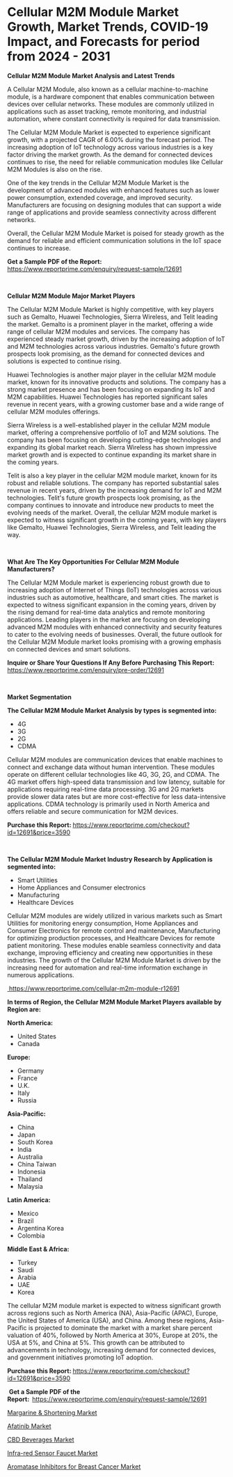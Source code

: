 <p><h1>Cellular M2M Module Market Growth, Market Trends, COVID-19 Impact, and Forecasts for period from 2024 - 2031</h1></p><p><strong>Cellular M2M Module Market Analysis and Latest Trends</strong></p>
<p><p>A Cellular M2M Module, also known as a cellular machine-to-machine module, is a hardware component that enables communication between devices over cellular networks. These modules are commonly utilized in applications such as asset tracking, remote monitoring, and industrial automation, where constant connectivity is required for data transmission.</p><p>The Cellular M2M Module Market is expected to experience significant growth, with a projected CAGR of 6.00% during the forecast period. The increasing adoption of IoT technology across various industries is a key factor driving the market growth. As the demand for connected devices continues to rise, the need for reliable communication modules like Cellular M2M Modules is also on the rise.</p><p>One of the key trends in the Cellular M2M Module Market is the development of advanced modules with enhanced features such as lower power consumption, extended coverage, and improved security. Manufacturers are focusing on designing modules that can support a wide range of applications and provide seamless connectivity across different networks.</p><p>Overall, the Cellular M2M Module Market is poised for steady growth as the demand for reliable and efficient communication solutions in the IoT space continues to increase.</p></p>
<p><strong>Get a Sample PDF of the Report:&nbsp;</strong> <a href="https://www.reportprime.com/enquiry/request-sample/12691">https://www.reportprime.com/enquiry/request-sample/12691</a></p>
<p>&nbsp;</p>
<p><strong>Cellular M2M Module Major Market Players</strong></p>
<p><p>The Cellular M2M Module Market is highly competitive, with key players such as Gemalto, Huawei Technologies, Sierra Wireless, and Telit leading the market. Gemalto is a prominent player in the market, offering a wide range of cellular M2M modules and services. The company has experienced steady market growth, driven by the increasing adoption of IoT and M2M technologies across various industries. Gemalto's future growth prospects look promising, as the demand for connected devices and solutions is expected to continue rising.</p><p>Huawei Technologies is another major player in the cellular M2M module market, known for its innovative products and solutions. The company has a strong market presence and has been focusing on expanding its IoT and M2M capabilities. Huawei Technologies has reported significant sales revenue in recent years, with a growing customer base and a wide range of cellular M2M modules offerings.</p><p>Sierra Wireless is a well-established player in the cellular M2M module market, offering a comprehensive portfolio of IoT and M2M solutions. The company has been focusing on developing cutting-edge technologies and expanding its global market reach. Sierra Wireless has shown impressive market growth and is expected to continue expanding its market share in the coming years.</p><p>Telit is also a key player in the cellular M2M module market, known for its robust and reliable solutions. The company has reported substantial sales revenue in recent years, driven by the increasing demand for IoT and M2M technologies. Telit's future growth prospects look promising, as the company continues to innovate and introduce new products to meet the evolving needs of the market. Overall, the cellular M2M module market is expected to witness significant growth in the coming years, with key players like Gemalto, Huawei Technologies, Sierra Wireless, and Telit leading the way.</p></p>
<p>&nbsp;</p>
<p><strong>What Are The Key Opportunities For Cellular M2M Module Manufacturers?</strong></p>
<p><p>The Cellular M2M Module market is experiencing robust growth due to increasing adoption of Internet of Things (IoT) technologies across various industries such as automotive, healthcare, and smart cities. The market is expected to witness significant expansion in the coming years, driven by the rising demand for real-time data analytics and remote monitoring applications. Leading players in the market are focusing on developing advanced M2M modules with enhanced connectivity and security features to cater to the evolving needs of businesses. Overall, the future outlook for the Cellular M2M Module market looks promising with a growing emphasis on connected devices and smart solutions.</p></p>
<p><strong>Inquire or Share Your Questions If Any Before Purchasing This Report:</strong> <a href="https://www.reportprime.com/enquiry/pre-order/12691">https://www.reportprime.com/enquiry/pre-order/12691</a></p>
<p>&nbsp;</p>
<p><strong>Market Segmentation</strong></p>
<p><strong>The Cellular M2M Module Market Analysis by types is segmented into:</strong></p>
<p><ul><li>4G</li><li>3G</li><li>2G</li><li>CDMA</li></ul></p>
<p><p>Cellular M2M modules are communication devices that enable machines to connect and exchange data without human intervention. These modules operate on different cellular technologies like 4G, 3G, 2G, and CDMA. The 4G market offers high-speed data transmission and low latency, suitable for applications requiring real-time data processing. 3G and 2G markets provide slower data rates but are more cost-effective for less data-intensive applications. CDMA technology is primarily used in North America and offers reliable and secure communication for M2M devices.</p></p>
<p><strong>Purchase this Report:&nbsp;</strong><a href="https://www.reportprime.com/checkout?id=12691&price=3590">https://www.reportprime.com/checkout?id=12691&price=3590</a></p>
<p>&nbsp;</p>
<p><strong>The Cellular M2M Module Market Industry Research by Application is segmented into:</strong></p>
<p><ul><li>Smart Utilities</li><li>Home Appliances and Consumer electronics</li><li>Manufacturing</li><li>Healthcare Devices</li></ul></p>
<p><p>Cellular M2M modules are widely utilized in various markets such as Smart Utilities for monitoring energy consumption, Home Appliances and Consumer Electronics for remote control and maintenance, Manufacturing for optimizing production processes, and Healthcare Devices for remote patient monitoring. These modules enable seamless connectivity and data exchange, improving efficiency and creating new opportunities in these industries. The growth of the Cellular M2M Module Market is driven by the increasing need for automation and real-time information exchange in numerous applications.</p></p>
<p><a href="https://www.reportprime.com/cellular-m2m-module-r12691">&nbsp;https://www.reportprime.com/cellular-m2m-module-r12691</a></p>
<p><strong>In terms of Region, the Cellular M2M Module Market Players available by Region are:</strong></p>
<p>
    <p> <strong> North America: </strong>
        <ul>
            <li>United States</li>
            <li>Canada</li>
        </ul>
        </p> 
    <p> <strong> Europe: </strong>
        <ul>
            <li>Germany</li>
            <li>France</li>
            <li>U.K.</li>
            <li>Italy</li>
            <li>Russia</li>
        </ul>
        </p> 
    <p> <strong> Asia-Pacific: </strong>
        <ul>
            <li>China</li>
            <li>Japan</li>
            <li>South Korea</li>
            <li>India</li>
            <li>Australia</li>
            <li>China Taiwan</li>
            <li>Indonesia</li>
            <li>Thailand</li>
            <li>Malaysia</li>
        </ul>
        </p> 
    <p> <strong> Latin America: </strong>
        <ul>
            <li>Mexico</li>
            <li>Brazil</li>
            <li>Argentina Korea</li>
            <li>Colombia</li>
        </ul>
        </p> 
    <p> <strong> Middle East & Africa: </strong>
        <ul>
            <li>Turkey</li>
            <li>Saudi</li>
            <li>Arabia</li>
            <li>UAE</li>
            <li>Korea</li>
        </ul>
    </p>
    </p>
<p><p>The cellular M2M module market is expected to witness significant growth across regions such as North America (NA), Asia-Pacific (APAC), Europe, the United States of America (USA), and China. Among these regions, Asia-Pacific is projected to dominate the market with a market share percent valuation of 40%, followed by North America at 30%, Europe at 20%, the USA at 5%, and China at 5%. This growth can be attributed to advancements in technology, increasing demand for connected devices, and government initiatives promoting IoT adoption.</p></p>
<p><strong>Purchase this Report: </strong><a href="https://www.reportprime.com/checkout?id=12691&price=3590">https://www.reportprime.com/checkout?id=12691&price=3590</a></p>
<p>&nbsp;<strong>Get a Sample PDF of the Report:&nbsp;&nbsp;</strong><a href="https://www.reportprime.com/enquiry/request-sample/12691">https://www.reportprime.com/enquiry/request-sample/12691</a></p>
<p><strong></strong></p>
<p><p><a href="https://github.com/angelajermaine/Market-Research-Report-List-4/blob/main/margarine-shortening-market.md">Margarine & Shortening Market</a></p><p><a href="https://issuu.com/reportprime-2/docs/afatinib-market-size-2030.pptx">Afatinib Market</a></p><p><a href="https://github.com/provorikovar/Market-Research-Report-List-5/blob/main/cbd-beverages-market.md">CBD Beverages Market</a></p><p><a href="https://medium.com/@akshatreportprime/global-infra-red-sensor-faucet-market-focus-on-product-type-alternating-current-sensor-18b0d3ffb204">Infra-red Sensor Faucet Market</a></p><p><a href="https://issuu.com/reportprime-2/docs/aromatase-inhibitors-for-breast-cancer-market-size">Aromatase Inhibitors for Breast Cancer Market</a></p></p>
